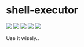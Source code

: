# shell-executor

![](https://img.shields.io/github/stars/michalswi/shell-executor)
![](https://img.shields.io/github/issues/michalswi/shell-executor)
![](https://img.shields.io/github/forks/michalswi/shell-executor)
![](https://img.shields.io/github/last-commit/michalswi/shell-executor)
![](https://img.shields.io/github/release/michalswi/shell-executor)

Use it wisely..
